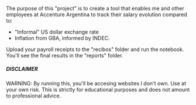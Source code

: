 The purpose of this "project" is to create a tool that enables me and other employees at Accenture Argentina to track their salary evolution compared to:
* "Informal" US dollar exchange rate
* Inflation from GBA, informed by INDEC.

Upload your payroll receipts to the "recibos" folder and run the notebook. You'll see the final results in the "reports" folder.

##### DISCLAIMER
WARNING: By running this, you'll be accesing websites I don't own. Use at your own risk.
This is strictly for educational purposes and does not amount to professional advice.
